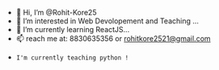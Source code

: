 - 👋 Hi, I’m @Rohit-Kore25
- 👀 I’m interested in Web Devolopement and Teaching ...
- 🌱 I’m currently learning ReactJS...
- 📫 reach me at: 8830635356  or rohitkore2521@gmail.com
-     I'm currently teaching python !                   

<!---
Rohit-Kore25/Rohit-Kore25 is a ✨ special ✨ repository because its `README.md` (this file) appears on your GitHub profile.
You can click the Preview link to take a look at your changes.
--->
